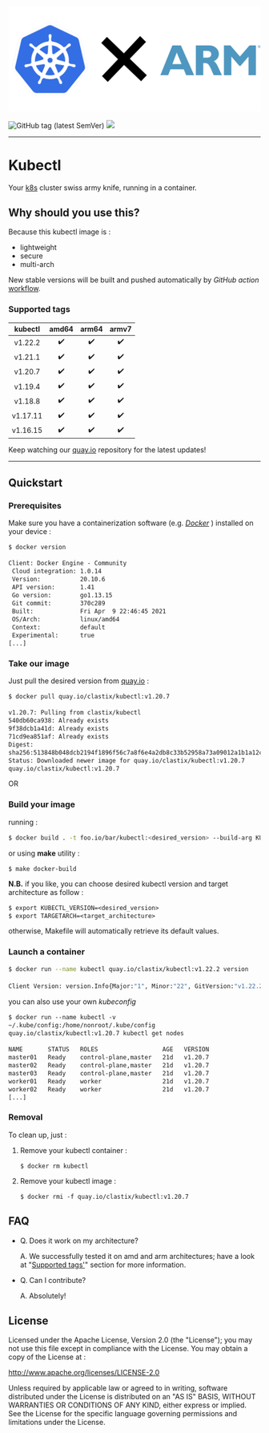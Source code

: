 
<p align="center">
  <img src="assets/logo/kubexarm.png" />
</p>

<p align="left">
  <img alt="GitHub tag (latest SemVer)" src="https://img.shields.io/github/v/tag/clastix/kubectl?sort=semver">
  <img src="https://img.shields.io/github/license/clastix/kubectl"/>
</p>

---

# Kubectl

Your [k8s](https://kubernetes.io) cluster swiss army knife, running in a container.

## Why should you use this?

Because this kubectl image is :

- lightweight
- secure
- multi-arch

New stable versions will be built and pushed automatically by *GitHub action* [workflow](https://github.com/clastix/kubectl/blob/master/.github/workflows/docker-ci.yml).

### Supported tags

| kubectl | amd64 | arm64 | armv7 |
| :---: | :---: | :---: | :---: |
|v1.22.2| :heavy_check_mark: | :heavy_check_mark: | :heavy_check_mark: |
|v1.21.1| :heavy_check_mark: | :heavy_check_mark: | :heavy_check_mark: |
|v1.20.7| :heavy_check_mark: | :heavy_check_mark: | :heavy_check_mark: |
|v1.19.4| :heavy_check_mark: | :heavy_check_mark: | :heavy_check_mark: |
|v1.18.8| :heavy_check_mark: | :heavy_check_mark: | :heavy_check_mark: |
|v1.17.11| :heavy_check_mark: | :heavy_check_mark: | :heavy_check_mark: |
|v1.16.15| :heavy_check_mark: | :heavy_check_mark: | :heavy_check_mark: |

Keep watching our [quay.io](https://quay.io/repository/clastix/kubectl) repository for the latest updates!

---

## Quickstart

### Prerequisites

Make sure you have a containerization software (e.g. _[Docker](https://www.docker.com/)_ ) installed on your device :

```
$ docker version

Client: Docker Engine - Community
 Cloud integration: 1.0.14
 Version:           20.10.6
 API version:       1.41
 Go version:        go1.13.15
 Git commit:        370c289
 Built:             Fri Apr  9 22:46:45 2021
 OS/Arch:           linux/amd64
 Context:           default
 Experimental:      true
[...]
```

### Take our image

Just pull the desired version from [quay.io](https://quay.io/repository/clastix/kubectl) :

```
$ docker pull quay.io/clastix/kubectl:v1.20.7

v1.20.7: Pulling from clastix/kubectl
540db60ca938: Already exists 
9f38dcb1a41d: Already exists 
71cd9ea851af: Already exists 
Digest: sha256:513848b048dcb2194f1896f56c7a8f6e4a2db8c33b52958a73a09012a1b1a12c
Status: Downloaded newer image for quay.io/clastix/kubectl:v1.20.7
quay.io/clastix/kubectl:v1.20.7
```

OR

### Build your image

running :

```bash
$ docker build . -t foo.io/bar/kubectl:<desired_version> --build-arg KUBECTL_VERSION=<desired_version> --build-arg TARGETARCH=<target_architecture>
```

or using **make** utility :
```
$ make docker-build
```
**N.B.** if you like, you can choose desired kubectl version and target architecture as follow :

```
$ export KUBECTL_VERSION=<desired_version>
$ export TARGETARCH=<target_architecture>
```
otherwise, Makefile will automatically retrieve its default values.

### Launch a container

```bash
$ docker run --name kubectl quay.io/clastix/kubectl:v1.22.2 version

Client Version: version.Info{Major:"1", Minor:"22", GitVersion:"v1.22.2", GitCommit:"8b5a19147530eaac9476b0ab82980b4088bbc1b2", GitTreeState:"clean", BuildDate:"2021-09-15T21:38:50Z", GoVersion:"go1.16.8", Compiler:"gc", Platform:"linux/amd64"}
```

you can also use your own _kubeconfig_

```
$ docker run --name kubectl -v ~/.kube/config:/home/nonroot/.kube/config quay.io/clastix/kubectl:v1.20.7 kubectl get nodes

NAME       STATUS   ROLES                  AGE   VERSION
master01   Ready    control-plane,master   21d   v1.20.7
master02   Ready    control-plane,master   21d   v1.20.7
master03   Ready    control-plane,master   21d   v1.20.7
worker01   Ready    worker                 21d   v1.20.7
worker02   Ready    worker                 21d   v1.20.7
[...]
```

### Removal
To clean up, just :

1. Remove your kubectl container :

    ```
    $ docker rm kubectl
    ```

3. Remove your kubectl image :

    ```
    $ docker rmi -f quay.io/clastix/kubectl:v1.20.7
    ```

## FAQ
- Q. Does it work on my architecture?

  A. We successfully tested it on amd and arm architectures; have a look at "[Supported tags'](https://github.com/clastix/kubectl#supported-tags)" section for more information.

- Q. Can I contribute?

  A. Absolutely!

## License

Licensed under the Apache License, Version 2.0 (the "License"); you may not use this file except in compliance with the License. You may obtain a copy of the License at :

http://www.apache.org/licenses/LICENSE-2.0

Unless required by applicable law or agreed to in writing, software distributed under the License is distributed on an "AS IS" BASIS, WITHOUT WARRANTIES OR CONDITIONS OF ANY KIND, either express or implied. See the License for the specific language governing permissions and limitations under the License.
